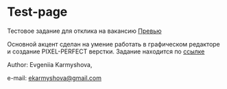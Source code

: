 # Test-page
Тестовое задание для отклика на вакансию
[Превью](https://evakarm.github.io/Test-page/)

Основной акцент сделан на умение работать в графическом редакторе и создание PIXEL-PERFECT верстки.
Задание находится по [ссылке](https://www.figma.com/file/osd6zziQmiUgnl2uDDZ1uP/a1-test?type=design&node-id=1-3&mode=design&t=sreaxHkty9Pyr96d-0)

Author: Evgeniia Karmyshova, 

e-mail: ekarmyshova@gmail.com
